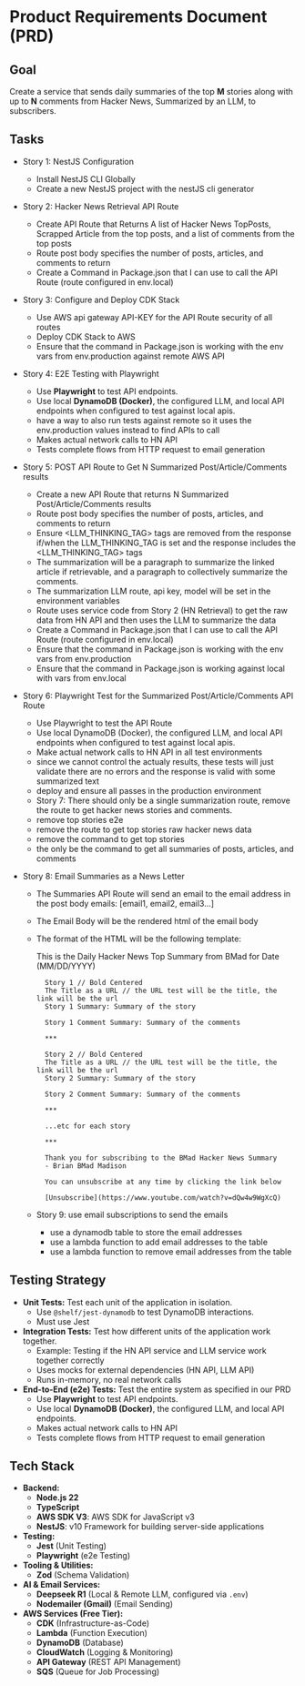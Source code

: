 # Product Requirements Document (PRD)

## Goal

Create a service that sends daily summaries of the top **M** stories along with up to **N** comments from Hacker News, Summarized by an LLM, to subscribers.

## Tasks

- Story 1: NestJS Configuration
  - Install NestJS CLI Globally
  - Create a new NestJS project with the nestJS cli generator
- Story 2: Hacker News Retrieval API Route
  - Create API Route that Returns A list of Hacker News TopPosts, Scrapped Article from the top posts, and a list of comments from the top posts
  - Route post body specifies the number of posts, articles, and comments to return
  - Create a Command in Package.json that I can use to call the API Route (route configured in env.local)
- Story 3: Configure and Deploy CDK Stack
  - Use AWS api gateway API-KEY for the API Route security of all routes
  - Deploy CDK Stack to AWS
  - Ensure that the command in Package.json is working with the env vars from env.production against remote AWS API
- Story 4: E2E Testing with Playwright
  - Use **Playwright** to test API endpoints.
  - Use local **DynamoDB (Docker)**, the configured LLM, and local API endpoints when configured to test against local apis.
  - have a way to also run tests against remote so it uses the env.production values instead to find APIs to call
  - Makes actual network calls to HN API
  - Tests complete flows from HTTP request to email generation
- Story 5: POST API Route to Get N Summarized Post/Article/Comments results
  - Create a new API Route that returns N Summarized Post/Article/Comments results
  - Route post body specifies the number of posts, articles, and comments to return
  - Ensure <LLM_THINKING_TAG> tags are removed from the response if/when the LLM_THINKING_TAG is set and the response includes the <LLM_THINKING_TAG> tags
  - The summarization will be a paragraph to summarize the linked article if retrievable, and a paragraph to collectively summarize the comments.
  - The summarization LLM route, api key, model will be set in the environment variables
  - Route uses service code from Story 2 (HN Retrieval) to get the raw data from HN API and then uses the LLM to summarize the data
  - Create a Command in Package.json that I can use to call the API Route (route configured in env.local)
  - Ensure that the command in Package.json is working with the env vars from env.production
  - Ensure that the command in Package.json is working against local with vars from env.local
- Story 6: Playwright Test for the Summarized Post/Article/Comments API Route
  - Use Playwright to test the API Route
  - Use local DynamoDB (Docker), the configured LLM, and local API endpoints when configured to test against local apis.
  - Make actual network calls to HN API in all test environments
  - since we cannot control the actualy results, these tests will just validate there are no errors and the response is valid with some summarized text
  - deploy and ensure all passes in the production environment
  - Story 7: There should only be a single summarization route, remove the route to get hacker news stories and comments.
  - remove top stories e2e
  - remove the route to get top stories raw hacker news data
  - remove the command to get top stories
  - the only be the command to get all summaries of posts, articles, and comments
- Story 8: Email Summaries as a News Letter

  - The Summaries API Route will send an email to the email address in the post body emails: [email1, email2, email3...]
  - The Email Body will be the rendered html of the email body
  - The format of the HTML will be the following template:

    This is the Daily Hacker News Top Summary from BMad for Date (MM/DD/YYYY)

          Story 1 // Bold Centered
          The Title as a URL // the URL test will be the title, the link will be the url
          Story 1 Summary: Summary of the story

          Story 1 Comment Summary: Summary of the comments

          ***

          Story 2 // Bold Centered
          The Title as a URL // the URL test will be the title, the link will be the url
          Story 2 Summary: Summary of the story

          Story 2 Comment Summary: Summary of the comments

          ***

          ...etc for each story

          ***

          Thank you for subscribing to the BMad Hacker News Summary
          - Brian BMad Madison

          You can unsubscribe at any time by clicking the link below

          [Unsubscribe](https://www.youtube.com/watch?v=dQw4w9WgXcQ)

  - Story 9: use email subscriptions to send the emails
    - use a dynamodb table to store the email addresses
    - use a lambda function to add email addresses to the table
    - use a lambda function to remove email addresses from the table

## Testing Strategy

- **Unit Tests:** Test each unit of the application in isolation.
  - Use `@shelf/jest-dynamodb` to test DynamoDB interactions.
  - Must use Jest
- **Integration Tests:** Test how different units of the application work together.
  - Example: Testing if the HN API service and LLM service work together correctly
  - Uses mocks for external dependencies (HN API, LLM API)
  - Runs in-memory, no real network calls
- **End-to-End (e2e) Tests:** Test the entire system as specified in our PRD
  - Use **Playwright** to test API endpoints.
  - Use local **DynamoDB (Docker)**, the configured LLM, and local API endpoints.
  - Makes actual network calls to HN API
  - Tests complete flows from HTTP request to email generation

## Tech Stack

- **Backend:**
  - **Node.js 22**
  - **TypeScript**
  - **AWS SDK V3**: AWS SDK for JavaScript v3
  - **NestJS**: v10 Framework for building server-side applications
- **Testing:**
  - **Jest** (Unit Testing)
  - **Playwright** (e2e Testing)
- **Tooling & Utilities:**
  - **Zod** (Schema Validation)
- **AI & Email Services:**
  - **Deepseek R1** (Local & Remote LLM, configured via `.env`)
  - **Nodemailer (Gmail)** (Email Sending)
- **AWS Services (Free Tier):**
  - **CDK** (Infrastructure-as-Code)
  - **Lambda** (Function Execution)
  - **DynamoDB** (Database)
  - **CloudWatch** (Logging & Monitoring)
  - **API Gateway** (REST API Management)
  - **SQS** (Queue for Job Processing)
